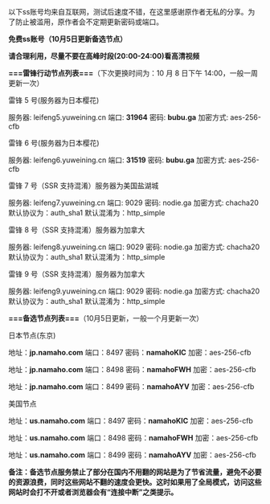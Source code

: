 以下ss账号均来自互联网，测试后速度不错，在这里感谢原作者无私的分享。为了防止被滥用，原作者会不定期更新密码或端口。

**免费ss账号（10月5日更新备选节点）**

**请合理利用，尽量不要在高峰时段(20:00-24:00)看高清视频**

**===雷锋行动节点列表===**（下次更换时间为：10 月 8 日下午 14:00，一般一周更新一次）

雷锋 5 号(服务器为日本樱花)

服务器: leifeng5.yuweining.cn
端口: **31964**
密码: **bubu.ga**
加密方式: aes-256-cfb

雷锋 6 号(服务器为日本樱花)

服务器: leifeng6.yuweining.cn
端口: **31519**
密码: **bubu.ga**
加密方式: aes-256-cfb

雷锋 7 号（SSR 支持混淆）服务器为美国盐湖城

服务器: leifeng7.yuweining.cn
端口: 9029
密码: nodie.ga
加密方式: chacha20
默认协议为：auth_sha1
默认混淆为：http_simple

雷锋 8 号（SSR 支持混淆）服务器为加拿大

服务器: leifeng8.yuweining.cn
端口: 9029
密码: nodie.ga
加密方式: chacha20
默认协议为：auth_sha1
默认混淆为：http_simple

雷锋 9 号（SSR 支持混淆）服务器为加拿大

服务器: leifeng9.yuweining.cn
端口: 9029
密码: nodie.ga
加密方式: chacha20
默认协议为：auth_sha1
默认混淆为：http_simple

**===备选节点列表===**（10月5日更新，一般一个月更新一次）

日本节点(东京)

地址：**jp.namaho.com**
端口：8497
密码：**namahoKIC**
加密：aes-256-cfb

地址：**jp.namaho.com**
端口：8498
密码：**namahoFWH**
加密：aes-256-cfb

地址：**jp.namaho.com**
端口：8499
密码：**namahoAYV**
加密：aes-256-cfb

美国节点

地址：**us.namaho.com**
端口：8497
密码：**namahoKIC**
加密：aes-256-cfb

地址：**us.namaho.com**
端口：8498
密码：**namahoFWH**
加密：aes-256-cfb

地址：**us.namaho.com**
端口：8499
密码：**namahoAYV**
加密：aes-256-cfb

**备注：备选节点服务禁止了部分在国内不用翻的网站是为了节省流量，避免不必要的资源浪费，同时这些网站不翻的速度会更快。这时如果用了全局模式，访问这些网站时会打不开或者浏览器会有“连接中断”之类提示。**
